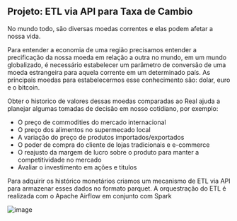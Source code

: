 ## Projeto: ETL via API para Taxa de Cambio

No mundo todo, são diversas moedas correntes e elas podem afetar a nossa vida.  

Para entender a economia de uma região precisamos entender a precificação da nossa moeda em relação a outra no mundo, em um mundo globalizado,
é necessário estabelecer um parâmetro de conversão de uma moeda estrangeira para aquela corrente em um determinado país. As principais moedas 
para estabelecermos esse conhecimento são: dolar, euro e o bitcoin.  

Obter o historico de valores dessas moedas comparadas ao Real ajuda a planejar algumas tomadas de decisão em nosso cotidiano, por exemplo:
- O preço de commodities do mercado internacional
- O preço dos alimentos no supermecado local
- A variação do preço de produtos importados/exportados
- O poder de compra do cliente de lojas tradicionais e e-commerce
- O reajusto da margem de lucro sobre o produto para manter a competitividade no mercado
- Avaliar o investimento em ações e titulos

Para adquirir os histórico monetários criamos um mecanismo de ETL via API para armazenar esses dados no formato parquet. A orquestração do
ETL é realizada com o Apache Airflow em conjunto com Spark

![image](https://user-images.githubusercontent.com/68130436/147495712-254d4fdd-764b-483d-a0d1-cbe72c1e0763.png)
